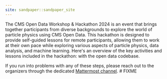 ```yaml
---
site: sandpaper::sandpaper_site
---
```


The CMS Open Data Workshop & Hackathon 2024 is an event that brings together participants from diverse backgrounds to explore the world of particle physics using CMS Open Data. This hackathon is designed to provide self-guided lessons for remote participants, allowing them to work at their own pace while exploring various aspects of particle physics, data analysis, and machine learning. Here's an overview of the key activities and lessons included in the hackathon:
with the open data codebase.

If you run into problems with any of these steps, please reach out to the organizers
through the dedicated [Mattermost channel](https://mattermost.web.cern.ch/cmsodwswhepp24/channels/pre-exercises-help). # FIXME

